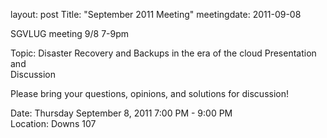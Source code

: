 layout: post
Title: "September 2011 Meeting"
meetingdate: 2011-09-08

SGVLUG meeting 9/8 7-9pm                                                       
                                                                             
Topic: Disaster Recovery and Backups in the era of the cloud Presentation and  
Discussion                                                                     
                                                                             
Please bring your questions, opinions, and solutions for discussion!           
                                                                             
Date: Thursday September 8, 2011 7:00 PM - 9:00 PM                               
Location: Downs 107                                         
